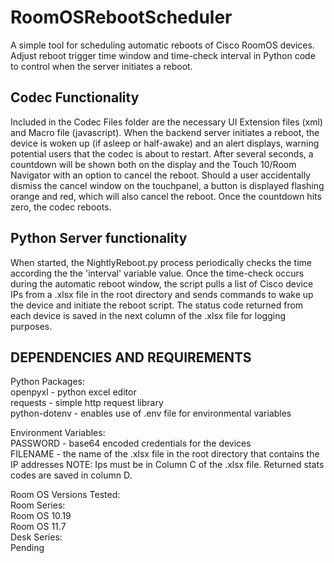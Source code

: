 # RoomOSRebootScheduler

A simple tool for scheduling automatic reboots of Cisco RoomOS devices. Adjust reboot trigger time window and time-check interval in Python code to control when the server initiates a reboot.

## Codec Functionality

Included in the Codec Files folder are the necessary UI Extension files (xml) and Macro file (javascript).
When the backend server initiates a reboot, the device is woken up (if asleep or half-awake) and an alert displays, warning potential users that the codec is about to restart.
After several seconds, a countdown will be shown both on the display and the Touch 10/Room Navigator with an option to cancel the reboot.
Should a user accidentally dismiss the cancel window on the touchpanel, a button is displayed flashing orange and red, which will also cancel the reboot. Once the countdown hits zero, the codec reboots.

## Python Server functionality

When started, the NightlyReboot.py process periodically checks the time according the the 'interval' variable value. Once the time-check occurs during the automatic reboot window, the script
pulls a list of Cisco device IPs from a .xlsx file in the root directory and sends commands to wake up the device and initiate the reboot script. The status code returned from each device
is saved in the next column of the .xlsx file for logging purposes.

## DEPENDENCIES AND REQUIREMENTS

Python Packages:  
openpyxl - python excel editor  
requests - simple http request library  
python-dotenv - enables use of .env file for environmental variables  

Environment Variables:  
PASSWORD - base64 encoded credentials for the devices  
FILENAME - the name of the .xlsx file in the root directory that contains the IP addresses NOTE: Ips must be in Column C of the .xlsx file. Returned stats codes are saved in column D.  

Room OS Versions Tested:  
  Room Series:  
    Room OS 10.19  
    Room OS 11.7  
  Desk Series:  
    Pending  


